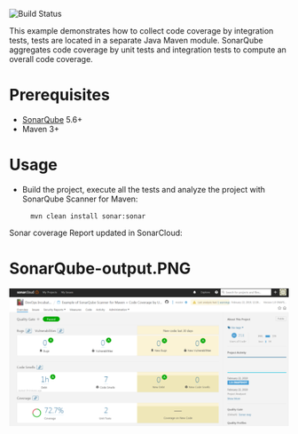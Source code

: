 ![Build Status](https://travis-ci.com/devops-asset/sonarqube.svg?branch=master)


This example demonstrates how to collect code coverage by integration tests, tests are located in a separate Java Maven module.
SonarQube aggregates code coverage by unit tests and integration tests to compute an overall code coverage.

Prerequisites
=============
* [SonarQube](http://www.sonarqube.org/downloads/) 5.6+
* Maven 3+

Usage
=====
* Build the project, execute all the tests and analyze the project with SonarQube Scanner for Maven:

        mvn clean install sonar:sonar
        
Sonar coverage Report updated in SonarCloud: 

SonarQube-output.PNG
=====
![alt text](https://github.com/devops-asset/sonarqube/blob/master/SonarQube-output.PNG)

